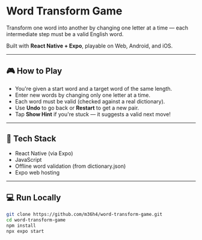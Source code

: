 # Word Transform Game

Transform one word into another by changing one letter at a time — each intermediate step must be a valid English word.

Built with **React Native + Expo**, playable on Web, Android, and iOS.

---

## 🎮 How to Play

- You're given a start word and a target word of the same length.
- Enter new words by changing only one letter at a time.
- Each word must be valid (checked against a real dictionary).
- Use **Undo** to go back or **Restart** to get a new pair.
- Tap **Show Hint** if you're stuck — it suggests a valid next move!

---

## 🔧 Tech Stack

- React Native (via Expo)
- JavaScript
- Offline word validation (from dictionary.json)
- Expo web hosting

---

## 💻 Run Locally

```bash
git clone https://github.com/m36h4/word-transform-game.git
cd word-transform-game
npm install
npx expo start
